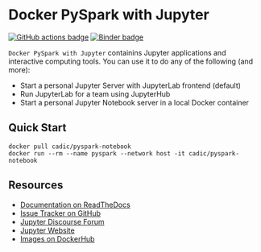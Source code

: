 # Docker PySpark with Jupyter

[![GitHub actions badge](https://github.com/JeanMaximilienCadic/pyspark-notebook/workflows/PySpark%20Docker%20Image/badge.svg)](https://github.com/JeanMaximilienCadic/pyspark-notebook/workflows/PySpark%20Docker%20Image/badge.svg "Docker images build status")
[![Binder badge](https://static.mybinder.org/badge_logo.svg)](https://mybinder.org/v2/gh/JeanMaximilienCadic/pyspark-notebook/master "Launch a cadic/pyspark-notebook container on mybinder.org")

`Docker PySpark with Jupyter` containins Jupyter applications and interactive computing tools.
You can use it to do any of the following (and more):

- Start a personal Jupyter Server with JupyterLab frontend (default)
- Run JupyterLab for a team using JupyterHub
- Start a personal Jupyter Notebook server in a local Docker container

## Quick Start
```
docker pull cadic/pyspark-notebook
docker run --rm --name pyspark --network host -it cadic/pyspark-notebook
```
## Resources

- [Documentation on ReadTheDocs](https://jupyter-docker-stacks.readthedocs.io/en/latest/)
- [Issue Tracker on GitHub](https://github.com/jupyter/docker-stacks)
- [Jupyter Discourse Forum](https://discourse.jupyter.org/)
- [Jupyter Website](https://jupyter.org)
- [Images on DockerHub](https://hub.docker.com/u/jupyter)
